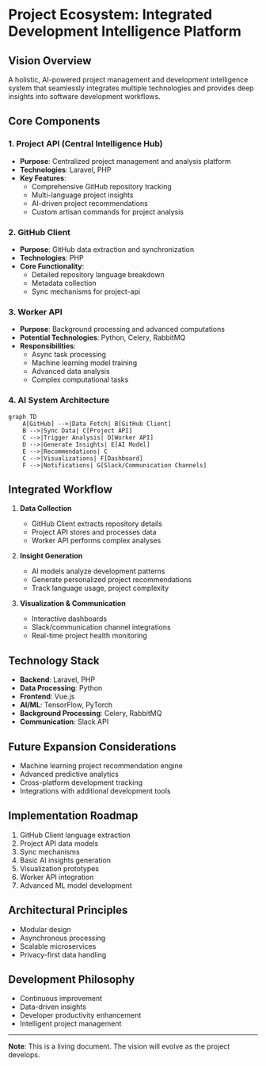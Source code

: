 # Project Ecosystem: Integrated Development Intelligence Platform

## Vision Overview
A holistic, AI-powered project management and development intelligence system that seamlessly integrates multiple technologies and provides deep insights into software development workflows.

## Core Components

### 1. Project API (Central Intelligence Hub)
- **Purpose**: Centralized project management and analysis platform
- **Technologies**: Laravel, PHP
- **Key Features**:
  - Comprehensive GitHub repository tracking
  - Multi-language project insights
  - AI-driven project recommendations
  - Custom artisan commands for project analysis

### 2. GitHub Client
- **Purpose**: GitHub data extraction and synchronization
- **Technologies**: PHP
- **Core Functionality**:
  - Detailed repository language breakdown
  - Metadata collection
  - Sync mechanisms for project-api

### 3. Worker API
- **Purpose**: Background processing and advanced computations
- **Potential Technologies**: Python, Celery, RabbitMQ
- **Responsibilities**:
  - Async task processing
  - Machine learning model training
  - Advanced data analysis
  - Complex computational tasks

### 4. AI System Architecture
```mermaid
graph TD
    A[GitHub] -->|Data Fetch| B[GitHub Client]
    B -->|Sync Data| C[Project API]
    C -->|Trigger Analysis| D[Worker API]
    D -->|Generate Insights| E[AI Model]
    E -->|Recommendations| C
    C -->|Visualizations| F[Dashboard]
    F -->|Notifications| G[Slack/Communication Channels]
```

## Integrated Workflow

1. **Data Collection**
   - GitHub Client extracts repository details
   - Project API stores and processes data
   - Worker API performs complex analyses

2. **Insight Generation**
   - AI models analyze development patterns
   - Generate personalized project recommendations
   - Track language usage, project complexity

3. **Visualization & Communication**
   - Interactive dashboards
   - Slack/communication channel integrations
   - Real-time project health monitoring

## Technology Stack
- **Backend**: Laravel, PHP
- **Data Processing**: Python
- **Frontend**: Vue.js
- **AI/ML**: TensorFlow, PyTorch
- **Background Processing**: Celery, RabbitMQ
- **Communication**: Slack API

## Future Expansion Considerations
- Machine learning project recommendation engine
- Advanced predictive analytics
- Cross-platform development tracking
- Integrations with additional development tools

## Implementation Roadmap
1. GitHub Client language extraction
2. Project API data models
3. Sync mechanisms
4. Basic AI insights generation
5. Visualization prototypes
6. Worker API integration
7. Advanced ML model development

## Architectural Principles
- Modular design
- Asynchronous processing
- Scalable microservices
- Privacy-first data handling

## Development Philosophy
- Continuous improvement
- Data-driven insights
- Developer productivity enhancement
- Intelligent project management

---

**Note**: This is a living document. The vision will evolve as the project develops.
